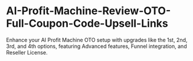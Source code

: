 # AI-Profit-Machine-Review-OTO-Full-Coupon-Code-Upsell-Links
Enhance your AI Profit Machine OTO setup with upgrades like the 1st, 2nd, 3rd, and 4th options, featuring Advanced features, Funnel integration, and Reseller License.
